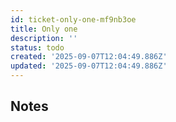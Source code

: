 ```yaml
---
id: ticket-only-one-mf9nb3oe
title: Only one
description: ''
status: todo
created: '2025-09-07T12:04:49.886Z'
updated: '2025-09-07T12:04:49.886Z'
---
```


## Notes
